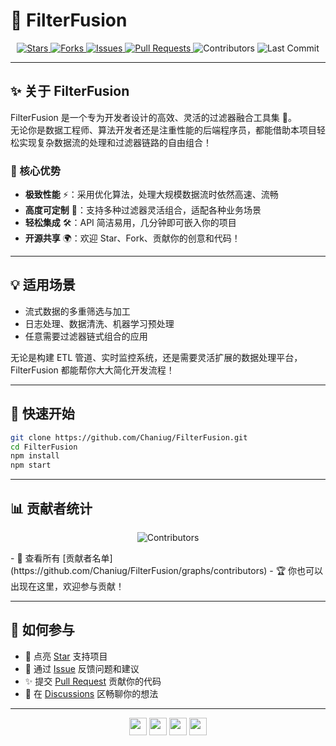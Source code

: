 # 🚀 FilterFusion

<p align="center">
  <a href="https://github.com/Chaniug/FilterFusion">
    <img src="https://img.shields.io/github/stars/Chaniug/FilterFusion?style=social" alt="Stars" />
  </a>
  <a href="https://github.com/Chaniug/FilterFusion/fork">
    <img src="https://img.shields.io/github/forks/Chaniug/FilterFusion?style=social" alt="Forks" />
  </a>
  <a href="https://github.com/Chaniug/FilterFusion/issues">
    <img src="https://img.shields.io/github/issues/Chaniug/FilterFusion?color=yellow" alt="Issues" />
  </a>
  <a href="https://github.com/Chaniug/FilterFusion/pulls">
    <img src="https://img.shields.io/github/issues-pr/Chaniug/FilterFusion?color=blue" alt="Pull Requests" />
  </a>
  <img src="https://img.shields.io/github/contributors/Chaniug/FilterFusion?color=orange" alt="Contributors" />
  <img src="https://img.shields.io/github/last-commit/Chaniug/FilterFusion?color=success" alt="Last Commit" />
</p>

---
## ✨ 关于 FilterFusion

FilterFusion 是一个专为开发者设计的高效、灵活的过滤器融合工具集 🧩。  
无论你是数据工程师、算法开发者还是注重性能的后端程序员，都能借助本项目轻松实现复杂数据流的处理和过滤器链路的自由组合！

### 🌈 核心优势

- **极致性能** ⚡：采用优化算法，处理大规模数据流时依然高速、流畅
- **高度可定制** 🔧：支持多种过滤器灵活组合，适配各种业务场景
- **轻松集成** 🛠️：API 简洁易用，几分钟即可嵌入你的项目
- **开源共享** 🌍：欢迎 Star、Fork、贡献你的创意和代码！

---

## 💡 适用场景

- 流式数据的多重筛选与加工
- 日志处理、数据清洗、机器学习预处理
- 任意需要过滤器链式组合的应用

无论是构建 ETL 管道、实时监控系统，还是需要灵活扩展的数据处理平台，FilterFusion 都能帮你大大简化开发流程！

---

## 🚀 快速开始

```bash
git clone https://github.com/Chaniug/FilterFusion.git
cd FilterFusion
npm install
npm start
```

---

## 📊 贡献者统计

<p align="center">
  <img src="https://contrib.rocks/image?repo=Chaniug/FilterFusion" alt="Contributors" />
</p>
- 👥 查看所有 [贡献者名单](https://github.com/Chaniug/FilterFusion/graphs/contributors)
- 🏆 你也可以出现在这里，欢迎参与贡献！

---

## 🤝 如何参与

- 🌟 点亮 [Star](https://github.com/Chaniug/FilterFusion/stargazers) 支持项目
- 🐛 通过 [Issue](https://github.com/Chaniug/FilterFusion/issues) 反馈问题和建议
- ✨ 提交 [Pull Request](https://github.com/Chaniug/FilterFusion/pulls) 贡献你的代码
- 💬 在 [Discussions](https://github.com/Chaniug/FilterFusion/discussions) 区畅聊你的想法

---

<p align="center">
  <img src="https://github.githubassets.com/images/icons/emoji/unicorn.png" height="28" />
  <img src="https://github.githubassets.com/images/icons/emoji/rocket.png" height="28" />
  <img src="https://github.githubassets.com/images/icons/emoji/heart.png" height="28" />
  <img src="https://github.githubassets.com/images/icons/emoji/octocat.png" height="28" />
</p>
